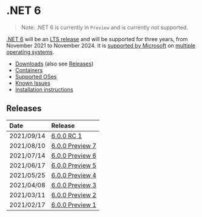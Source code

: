 # .NET 6

> Note: .NET 6 is currently in `Preview` and is currently not supported.

[.NET 6](https://devblogs.microsoft.com/dotnet/announcing-net-6-rc1/) will be an [LTS release](../../release-policies.md) and will be supported for three years, from November 2021 to November 2024. It is [supported by Microsoft](../../microsoft-support.md) on [multiple operating systems](supported-os.md).

- [Downloads](https://dotnet.microsoft.com/download/dotnet/6.0) (also see [Releases](#releases))
- [Containers](https://hub.docker.com/_/microsoft-dotnet)
- [Supported OSes](supported-os.md)
- [Known Issues](known-issues.md)
- [Installation instructions](install.md)

## Releases

| Date | Release |
| :-- | :-- |
| 2021/09/14 | [6.0.0 RC 1](https://github.com/dotnet/core/blob/main/release-notes/6.0/preview/6.0.0-rc.1.md) |
| 2021/08/10 | [6.0.0 Preview 7](https://github.com/dotnet/core/blob/main/release-notes/6.0/preview/6.0.0-preview.7.md) |
| 2021/07/14 | [6.0.0 Preview 6](https://github.com/dotnet/core/blob/main/release-notes/6.0/preview/6.0.0-preview.6.md) |
| 2021/06/17 | [6.0.0 Preview 5](https://github.com/dotnet/core/blob/main/release-notes/6.0/preview/6.0.0-preview.5.md) |
| 2021/05/25 | [6.0.0 Preview 4](https://github.com/dotnet/core/blob/main/release-notes/6.0/preview/6.0.0-preview.4.md) |
| 2021/04/08 | [6.0.0 Preview 3](https://github.com/dotnet/core/blob/main/release-notes/6.0/preview/6.0.0-preview.3.md) |
| 2021/03/11 | [6.0.0 Preview 2](https://github.com/dotnet/core/blob/main/release-notes/6.0/preview/6.0.0-preview.2.md) |
| 2021/02/17 | [6.0.0 Preview 1](https://github.com/dotnet/core/blob/main/release-notes/6.0/preview/6.0.0-preview.1.md) |
